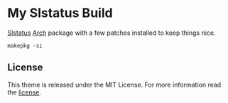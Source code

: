 # My Slstatus Build

[Slstatus](https://tools.suckless.org/slstatus) [Arch](https://www.archlinux.org/) package with a few patches installed to keep things nice.

```
makepkg -si
```

## License

This theme is released under the MIT License. For more information read the [license][license].

[license]: https://github.com/alrayyes/st/blob/master/LICENSE.md
